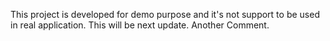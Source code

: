 This project is developed for demo purpose and it's not support to be used in real application.
This will be next update.
Another Comment.
